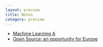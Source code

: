 ```yaml
--- 
layout: preview
title: Notes 
category: preview
---
```


- [Machine Learning A](../MLA)
- [Open Source: an opportunity for Europe](preview/open_source_2)
